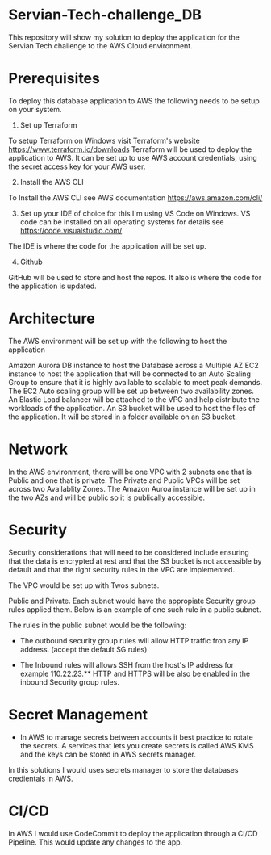 # Servian-Tech-challenge_DB
This repository will show my solution to deploy the application for the Servian Tech challenge to the AWS Cloud environment.

# Prerequisites

To deploy this database application to AWS the following needs to be setup on your system.

1. Set up Terraform

To setup Terraform on Windows visit Terraform's website https://www.terraform.io/downloads
Terraform will be used to deploy the application to AWS. It can be set up to use AWS account credentials, using the secret access key for your AWS user.

2. Install the AWS CLI

To Install the AWS CLI see AWS documentation https://aws.amazon.com/cli/

3. Set up your IDE of choice for this I'm using VS Code on Windows. VS code can be installed on all operating systems for details see 
https://code.visualstudio.com/

The IDE is where the code for the application will be set up.

4. Github

GitHub will be used to store and host the repos. It also is where the code for the application is updated. 


# Architecture
The AWS environment will be set up with the following to host the application

Amazon Aurora DB instance to host the Database across a Multiple AZ 
EC2 instance to host the application that will be connected to an Auto Scaling Group to ensure that it is highly available to scalable to meet peak demands. The EC2 Auto scaling group will be set up between two availability zones. 
An Elastic Load balancer will be attached to the VPC and help distribute the workloads of the application. 
An S3 bucket will be used to host the files of the application. It will be stored in a folder available on an S3 bucket.
 
 
# Network
In the AWS environment, there will be one VPC with 2 subnets one that is Public and one that is private. The Private and Public VPCs will be set across two Availablity Zones. The Amazon Auroa instance will be set up in the two AZs and will be public so it is publically accessible. 

# Security

Security considerations that will need to be considered include ensuring that the data is encrypted at rest and that the S3 bucket is not accessible by default and that the right security rules in the VPC are implemented. 

The VPC would be set up with Twos subnets.

Public and Private.
Each subnet would have the appropiate Security group rules applied them. Below is an example of one such rule in a public subnet.

The rules in the public subnet would be the following:

- The outbound security group rules will allow HTTP traffic fron any IP address. (accept the default SG rules)

- The Inbound rules will allows SSH from the host's IP address for example 110.22.23.** HTTP and HTTPS will be also be enabled in the inbound Security group rules.

# Secret Management

- In AWS to manage secrets between accounts it best practice to rotate the secrets. A services that lets you create secrets is called AWS KMS and the keys can be stored in AWS secrets manager. 

In this solutions I would uses secrets manager to store the databases credientals in AWS. 

# CI/CD

In AWS I would use CodeCommit to deploy the application through a CI/CD Pipeline. This would update any changes to the app.


